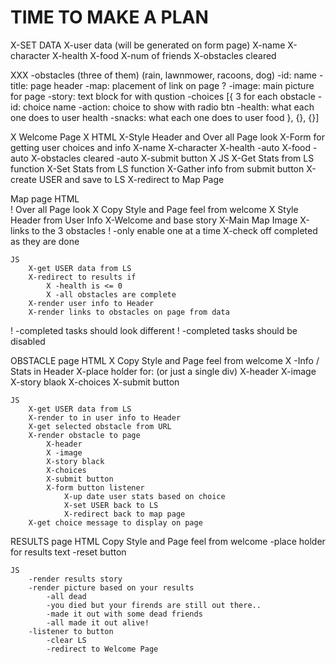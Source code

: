 # TIME TO MAKE A PLAN

X-SET DATA 
    X-user data (will be generated on form page)
        X-name 
        X-character 
        X-health
        X-food 
        X-num of friends 
        X-obstacles cleared 
    
XXX -obstacles (three of them)
    (rain, lawnmower, racoons, dog)
        -id: name
        -title: page header 
        -map: placement of link on page ?
        -image: main picture for page
        -story: text block for with qustion
        -choices [{ 3 for each obstacle 
            -id: choice name 
            -action: choice to show with radio btn
            -health: what each one does to user health 
            -snacks: what each one does to user food
        }, {}, {}]

X Welcome Page 
    X HTML 
        X-Style Header and Over all Page look
        X-Form for getting user choices and info 
            X-name 
            X-character 
            X-health -auto
            X-food -auto
            X-obstacles cleared -auto
        X-submit button 
    X JS 
        X-Get Stats from LS function 
        X-Set Stats from LS function
        X-Gather info from submit button
            X-create USER and save to LS 
            X-redirect to Map Page 

Map page 
    HTML   
  !     Over all Page look
        X Copy Style and Page feel from welcome 
        X Style Header from User Info
        X-Welcome and base story 
        X-Main Map Image 
        X-links to the 3 obstacles 
  !     -only enable one at a time 
        X-check off completed as they are done 

    JS 
        X-get USER data from LS 
        X-redirect to results if 
            X -health is <= 0
            X -all obstacles are complete 
        X-render user info to Header
        X-render links to obstacles on page from data 
  !     -completed tasks should look different
  !     -completed tasks should be disabled 

OBSTACLE page
    HTML 
    X Copy Style and Page feel from welcome 
        X -Info / Stats in Header 
        X-place holder for: (or just a single div)
            X-header 
            X-image
            X-story blaok 
            X-choices
            X-submit button

    JS 
        X-get USER data from LS 
        X-render to in user info to Header
        X-get selected obstacle from URL
        X-render obstacle to page 
            X-header 
            X -image
            X-story black 
            X-choices
            X-submit button
            X-form button listener 
                X-up date user stats based on choice
                X-set USER back to LS 
                X-redirect back to map page 
        X-get choice message to display on page 

RESULTS page 
    HTML 
    Copy Style and Page feel from welcome 
        -place holder for results text 
        -reset button 

    JS 
        -render results story 
        -render picture based on your results 
            -all dead
            -you died but your firends are still out there..
            -made it out with some dead friends 
            -all made it out alive! 
        -listener to button 
            -clear LS 
            -redirect to Welcome Page

